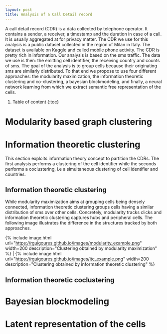 ```yaml
---
layout: post
title: Analysis of a Call Detail record
---
```

A call detail record (CDR) is a data collected by telephone operator. It contains a sender, a receiver, a timestamp and the duration in case of a call. It is usually aggregated at for privacy matter. The CDR we use for this analysis is a public dataset collected in the region of Milan in Italy. The dataset is available on Kaggle and called [mobile phone activity](https://www.kaggle.com/marcodena/mobile-phone-activity).
The CDR is pretty rich in information. Our analysis is based on the sms traffic. The data we use is then: the emitting cell identifier, the receiving country and counts of sms. The goal of the analysis is to group cells because their originating sms are similarly distributed. To that end we propose to use four different approaches: the modularity maximization, the information theoretic clustering and co-clustering, a bayesian blockmodeling, and finally, a neural network learning from which we extract semantic free representation of the cells.

1. Table of content
{:toc}

# Modularity based graph clustering

# Information theoretic clustering

This section exploits information theory concept to partition the CDRs. The first analysis performs a clustering of the cell identifier while the seconds performs a coclustering, i.e a simultaneous clustering of cell identifier and countries.   

## Information theoretic clustering

While modularity maximization aims at grouping cells being densely connected, information theoretic clustering groups cells having a similar distribution of sms over other cells. Concretely, modularity tracks clicks and information theoretic clustering captures hubs and peripheral cells. The following image illustrates the difference in the structures tracked by both approaches.

{% include image.html url="https://rguigoures.github.io/images/modularity_example.png" width=200 description="Clustering obtained by modularity maximization" %} | {% include image.html url="https://rguigoures.github.io/images/itc_example.png" width=200 description="Clustering obtained by information theoretic clustering" %}


## Information theoretic coclustering

# Bayesian blockmodeling

# Latent representation of the cells
